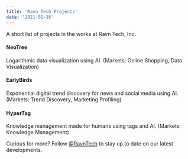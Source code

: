 ```yaml
---
title: 'Ravn Tech Projects'
date: '2021-02-16'
---
```

A short list of projects in the works at Ravn Tech, Inc.

#### NeoTree
Logarithmic data visualization using AI. (Markets: Online Shopping, Data Visualization)

#### EarlyBirds
Exponential digital trend discovery for news and social media using AI. (Markets: Trend Discovery, Marketing Profiling)

#### HyperTag
Knowledge management made for humans using tags and AI. (Markets: Knowledge Management)


Curious for more? Follow <a href="https://twitter.com/RavnTech" rel="noreferrer noopener" target="_blank">@RavnTech</a> to stay up to date on our latest developments.
